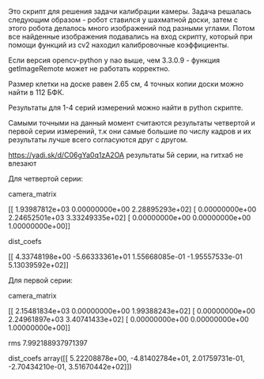 Это скрипт для решения задачи калибрации камеры.
Задача решалась следующим образом - робот ставился у шахматной доски, затем с этого робота делалось много изображений под разными углами. Потом все найденные изображения подавались на вход скрипту, который при помощи функций из cv2 находил калибровочные коэффициенты.

Если версия opencv-python у nao выше, чем 3.3.0.9 - функция getImageRemote может не работать корректно.

Размер клетки на доске равен 2.65 см, 4 точных копии доски можно найти в 112 БФК.

Результаты для 1-4 серий измерений можно найти в python скрипте.

Самыми точными на данный момент считаются результаты четвертой и первой серии измерений, т.к они самые большие по числу кадров и их результаты лучше всего согласуются друг с другом.

https://yadi.sk/d/C06gYa0q1zA2OA результаты 5й серии, на гитхаб не влезают

Для четвертой серии:

camera_matrix

[[  1.93987812e+03   0.00000000e+00   2.28895293e+02]
 [  0.00000000e+00   2.24652501e+03   3.33249335e+02]
 [  0.00000000e+00   0.00000000e+00   1.00000000e+00]]
 
dist_coefs

[[  4.33748198e+00  -5.66333361e+01   1.55668085e-01  -1.95557533e-01
    5.13039592e+02]]

Для первой серии:

camera_matrix

[[  2.15481834e+03   0.00000000e+00   1.99388243e+02]
 [  0.00000000e+00   2.24961897e+03   3.40741433e+02]
 [  0.00000000e+00   0.00000000e+00   1.00000000e+00]]
 
rms
7.992188937971397

dist_coefs
array([[  5.22208878e+00,  -4.81402784e+01,   2.01759731e-01,
         -2.70434210e-01,   3.51670442e+02]])

